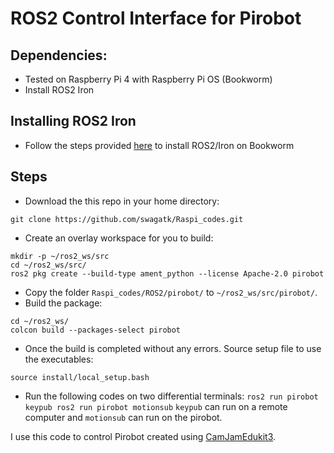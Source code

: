 # ROS2 Control Interface for Pirobot

## Dependencies:
* Tested on Raspberry Pi 4 with Raspberry Pi OS (Bookworm)
* Install ROS2 Iron 

## Installing ROS2 Iron
* Follow the steps provided [here](https://github.com/Ar-Ray-code/rpi-bullseye-ros2) to install ROS2/Iron on Bookworm

## Steps
* Download the this repo in your home directory:
```
git clone https://github.com/swagatk/Raspi_codes.git
```

* Create an overlay workspace for you to build:
```
mkdir -p ~/ros2_ws/src
cd ~/ros2_ws/src/
ros2 pkg create --build-type ament_python --license Apache-2.0 pirobot
```
* Copy the folder `Raspi_codes/ROS2/pirobot/` to `~/ros2_ws/src/pirobot/`.
* Build the package:
```
cd ~/ros2_ws/
colcon build --packages-select pirobot
```
* Once the build is completed without any errors. Source setup file to use the executables:
```
source install/local_setup.bash
```

* Run the following codes on two differential terminals:
``
ros2 run pirobot keypub
ros2 run pirobot motionsub
`` 
`keypub` can run on a remote computer and `motionsub` can run on the pirobot. 

I use this code to control Pirobot created using [CamJamEdukit3](https://camjam.me/?page_id=1035). 
